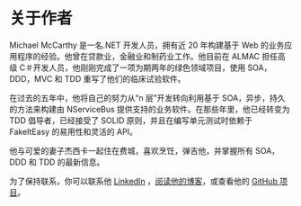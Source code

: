 # 关于作者

Michael McCarthy 是一名.NET 开发人员，拥有近 20 年构建基于 Web 的业务应用程序的经验。他曾在贷款业，金融业和制药业工作。他目前在 ALMAC 担任高级 C＃开发人员，他刚刚完成了一项为期两年的绿色领域项目，使用 SOA，DDD，MVC 和 TDD 重写了他们的临床试验软件。

在过去的五年中，他将自己的努力从“n 层”开发转向利用基于 SOA，异步，持久的方法来构建由 NServiceBus 提供支持的业务软件。在那些年里，他已经转变为 TDD 倡导者，已经接受了 SOLID 原则，并且在编写单元测试时依赖于 FakeItEasy 的易用性和灵活的 API。

他与可爱的妻子杰西卡一起住在费城，喜欢烹饪，弹吉他，并掌握所有 SOA，DDD 和 TDD 的最新信息。

为了保持联系，你可以联系他 [LinkedIn](https://www.linkedin.com/in/michaelgmccarthy) ，[阅读他的博客](https://mgmccarthy.wordpress.com)，或查看他的 [GitHub 项目](https://github.com/mgmccarthy)。
